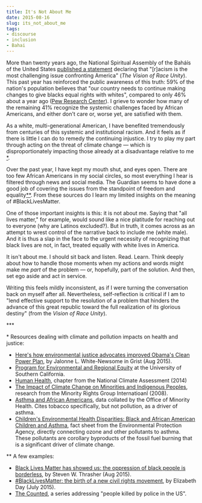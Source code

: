 ```yaml
---
title: It's Not About Me
date: 2015-08-16
slug: its_not_about_me
tags:
- discourse
- inclusion
- Bahai
---
```


More than twenty years ago, the National Spiritual Assembly of the
Bah&aacute;&iacute;s of the United States [published
a statement](https://www.ibiblio.org/Bahai/Texts/English/The-Vision-Of-Race-Unity.html) declaring that "[r]acism is the most challenging issue
confronting America" (_The Vision of Race Unity_). This past year has reinforced
the public awareness of this truth: 59% of the nation's population believes that
"our country needs to continue making changes to give blacks equal rights with
whites", compared to only 46% about a year ago ([Pew
Research Center](https://www.people-press.org/2015/08/05/across-racial-lines-more-say-nation-needs-to-make-changes-to-achieve-racial-equality/)). I grieve to wonder how many of the remaining 41% recognize
the systemic challenges faced by African Americans, and either don't care or,
worse yet, are satisfied with them.

<!-- truncate -->

As a white, multi-generational American, I have benefited tremendously from
centuries of this systemic and institutional racism. And it feels as if there is
little I can do to remedy the continuing injustice. I try to play my part
through acting on the threat of climate change &mdash; which is
disproportionately impacting those already at a disadvantage relative to me [*](#1).

Over the past year, I have kept my mouth shut, and eyes open. There are too few
African Americans in my social circles, so most everything I hear is filtered
through news and social media. The Guardian seems to have done a good job of
covering the issues from the standpoint of freedom and equality[**](#2). From these sources do I learn my limited insights on the
meaning of #BlackLivesMatter.

One of those important insights is this: it is not about me. Saying that "all
lives matter," for example,  would sound like a nice platitude for reaching out
to everyone (why are Latinos excluded?). But in truth, it comes across as an
attempt to wrest control of the narrative back to include me (white male). And
it is thus a slap in the face to the urgent necessity of recognizing that black
lives are not, in fact, treated equally with white lives in America.

It isn't about me. I should sit back and listen. Read. Learn. Think deeply about
how to handle those moments when my actions and words might make me _part_ of
the problem &mdash; or, hopefully, part of the solution. And then, set ego aside
and act in service.

Writing this feels mildly inconsistent, as if I were turning the conversation
back on myself after all. Nevertheless, self-reflection is critical if I am to
"lend effective support to the resolution of a problem that hinders the advance
of this great republic toward the full realization of its glorious destiny"
(from the _Vision of Race Unity_).

<div class="text--center">
***
</div>

<!-- markdownlint-disable-next-line MD033 -->
<a name="1">*</a> Resources dealing with climate and pollution impacts on health and justice:

* [Here's how environmental justice advocates improved Obama's Clean Power Plan](https://grist.org/climate-energy/heres-how-environmental-justice-advocates-improved-obamas-clean-power-plan/), by Jalonne L. White-Newsome in Grist (Aug 2015).
* [Program for Environmental and Regional Equity](https://dornsife.usc.edu/pere/publications/) at the University of Southern California.
* [Human Health](https://nca2014.globalchange.gov/report/sectors/human-health), chapter from the National Climate Assessment (2014)
* [The Impact of Climate Change on Minorities and Indigenous Peoples](https://www.ohchr.org/Documents/Issues/ClimateChange/Submissions/Minority_Rights_Group_International.pdf), research from the Minority Rights Group Internatioanl (2008).
* [Asthma and African Americans](https://minorityhealth.hhs.gov/omh/browse.aspx?lvl=4&lvlid=15), data collated by the Office of Minority Health. Cites tobacco specifically, but not pollution, as a driver of asthma.
* [Children's Environmental Health Disparities: Black and African American Children and Asthma](https://www.epa.gov/children/childrens-environmental-health-disparities-black-and-african-american-children-and-asthma), fact sheet from the Environmental Protection Agency, directly connecting ozone and other pollutants to asthma. These pollutants are corollary byproducts of the fossil fuel burning that is a significant driver of climate change.

<!-- markdownlint-disable-next-line MD033 -->
<a name="2">**</a> A few examples:

* [Black Lives Matter has showed us: the oppression of black people is borderless](http:s//www.theguardian.com/commentisfree/2015/aug/09/black-lives-matter-movement-taught-black-oppression-borderless-michael-brown), by Steven W. Thrasher (Aug 2015).
* [#BlackLivesMatter: the birth of a new civil rights movement](http://www.theguardian.com/world/2015/jul/19/blacklivesmatter-birth-civil-rights-movement), by Elizabeth Day (July 2015).
* [The Counted](http://www.theguardian.com/us-news/series/counted-us-police-killings), a series addressing "people killed by police in the US".
